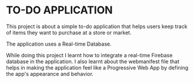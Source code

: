 # TO-DO APPLICATION
This project is about a simple to-do application that helps users keep track of items they
want to purchase at a store or market.

The application uses a Real-time Database.

While doing this project I learnt how to integrate a real-time Firebase database in the
application.
I also learnt about the webmanifest file that helps in making the application feel like a
Progressive Web App by defining the app's appearance and behavior.
